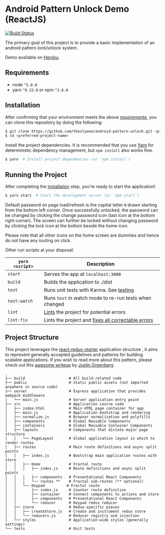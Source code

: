 # Android Pattern Unlock Demo (ReactJS)

[![Build Status](https://travis-ci.org/theslyone/android-pattern-unlock.svg?branch=master)](https://travis-ci.org/theslyone/android-pattern-unlock)

The primary goal of this project is to provide a basic implementation of an android pattern lock/unlock system.

Demo available on [Heroku](https://sg-android-pattern-unlock.herokuapp.com).

## Requirements
* node `^5.0.0`
* yarn `^0.23.0` or npm `^3.0.0`

## Installation
After confirming that your environment meets the above [requirements](#requirements), you can clone this repository by doing the following:

```bash
$ git clone https://github.com/theslyone/android-pattern-unlock.git <preferred-project-name>
$ cd <preferred-project-name>
```

Install the project dependencies. It is recommended that you use [Yarn](https://yarnpkg.com/) for deterministic dependency management, but `npm install` also works fine.

```bash
$ yarn  # Install project dependencies (or `npm install`)
```

## Running the Project

After completing the [installation](#installation) step, you're ready to start the application!

```bash
$ yarn start  # Start the development server (or `npm start`)
```
Default password on page load/refresh is the capital letter `N` drawn starting from the bottom left corner.
Once successfully unlocked, the password can be changed by clicking the change password icon (last icon at the bottom right corner).
The screen can further be locked without changing password by clicking the lock icon at the bottom beside the home icon.

Please note that all other icons on the home screen are dummies and hence do not have any routing on click.

Other run scripts at your disposal:

|`yarn <script>`    |Description|
|-------------------|-----------|
|`start`            |Serves the app at `localhost:3000`|
|`build`            |Builds the application to ./dist|
|`test`             |Runs unit tests with Karma. See [testing](#testing)|
|`test:watch`       |Runs `test` in watch mode to re-run tests when changed|
|`lint`             |[Lints](http://stackoverflow.com/questions/8503559/what-is-linting) the project for potential errors|
|`lint:fix`         |Lints the project and [fixes all correctable errors](http://eslint.org/docs/user-guide/command-line-interface.html#fix)|

## Project Structure
This project leverages the [react-redux-starter](https://github.com/davezuko/react-redux-starter-kit) application structure , it aims to represent generally accepted guidelines and patterns for building scalable applications. If you wish to read more about this pattern, please check out this [awesome writeup](https://github.com/davezuko/react-redux-starter-kit/wiki/Fractal-Project-Structure) by [Justin Greenberg](https://github.com/justingreenberg).

```
.
├── build                    # All build-related code
├── public                   # Static public assets (not imported anywhere in source code)
├── server                   # Express application that provides webpack middleware
│   └── main.js              # Server application entry point
├── src                      # Application source code
│   ├── index.html           # Main HTML page container for app
│   ├── main.js              # Application bootstrap and rendering
│   ├── normalize.js         # Browser normalization and polyfills
│   ├── components           # Global Reusable Components
│   ├── containers           # Global Reusable Container Components
│   ├── layouts              # Components that dictate major page structure
│   │   └── PageLayout       # Global application layout in which to render routes
│   ├── routes               # Main route definitions and async split points
│   │   ├── index.js         # Bootstrap main application routes with store
│   │   ├── Home             # Fractal route
│   │   │   ├── index.js     # Route definitions and async split points
│   │   │   ├── components   # Presentational React Components
│   │   │   └── routes **    # Fractal sub-routes (** optional)
│   │   └── Keypad          # Fractal route
│   │       ├── index.js     # Counter route definition
│   │       ├── container    # Connect components to actions and store
│   │       ├── components   # Presentational React Components
│   │       └── reducer      # Keypad redux reducer
│   ├── store                # Redux-specific pieces
│   │   ├── createStore.js   # Create and instrument redux store
│   │   └── reducers.js      # Reducer registry and injection
│   └── styles               # Application-wide styles (generally settings)
└── tests                    # Unit tests
```

